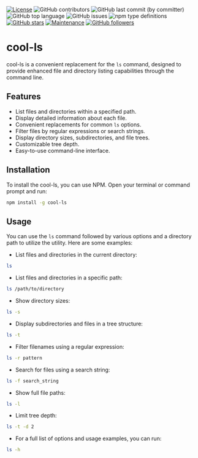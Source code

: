[![License](https://img.shields.io/npm/l/cool-ls)](https://GitHub.com/teniryte/cool-ls/LICENSE) ![GitHub contributors](https://img.shields.io/github/contributors/teniryte/cool-ls) ![GitHub last commit (by committer)](https://img.shields.io/github/last-commit/teniryte/cool-ls) ![GitHub top language](https://img.shields.io/github/languages/top/teniryte/cool-ls) ![GitHub issues](https://img.shields.io/github/issues/teniryte/cool-ls) ![npm type definitions](https://img.shields.io/npm/types/cool-ls) [![GitHub stars](https://img.shields.io/github/stars/teniryte/cool-ls.svg)](https://github.com/teniryte/cool-ls/stargazers) [![Maintenance](https://img.shields.io/badge/Maintained%3F-yes-green.svg)](https://GitHub.com/teniryte/cool-ls/graphs/commit-activity) [![GitHub followers](https://img.shields.io/github/followers/teniryte.svg?style=social&label=Follow&maxAge=2592000)](https://github.com/teniryte?tab=followers)
 

# cool-ls

cool-ls is a convenient replacement for the `ls` command, designed to provide enhanced file and directory listing capabilities through the command line.

## Features

- List files and directories within a specified path.
- Display detailed information about each file.
- Convenient replacements for common `ls` options.
- Filter files by regular expressions or search strings.
- Display directory sizes, subdirectories, and file trees.
- Customizable tree depth.
- Easy-to-use command-line interface.

## Installation

To install the cool-ls, you can use NPM. Open your terminal or command prompt and run:

```bash
npm install -g cool-ls
```

## Usage

You can use the `ls` command followed by various options and a directory path to utilize the utility. Here are some examples:

* List files and directories in the current directory:

```sh
ls
```

* List files and directories in a specific path:

```sh
ls /path/to/directory
```

* Show directory sizes:

```sh
ls -s
```

* Display subdirectories and files in a tree structure:

```sh
ls -t
```

* Filter filenames using a regular expression:

```sh
ls -r pattern
```

* Search for files using a search string:

```sh
ls -f search_string
```

* Show full file paths:

```sh
ls -l
```

* Limit tree depth:

```sh
ls -t -d 2
```

* For a full list of options and usage examples, you can run:

```sh
ls -h
```
